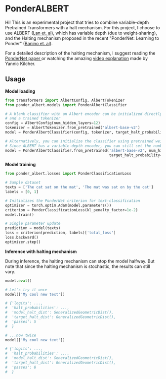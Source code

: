 # PonderALBERT

Hi! This is an experimental project that tries to combine variable-depth Pretrained Transformers with a halt mechanism.
For this project, I choose to use ALBERT ([Lan et. al](https://arxiv.org/abs/1909.11942)), which has variable depth (due to weight-sharing), and the Halting mechanism proposed in the recent "PonderNet: Learning to Ponder" ([Banino et. al](https://arxiv.org/abs/2107.05407)).

For a detailed description of the halting mechanism, I suggest reading the [PonderNet paper ](https://arxiv.org/abs/2107.05407) or watching the amazing [video explanation](https://www.youtube.com/watch?v=nQDZmf2Yb9k) made by Yannic Kilcher.

## Usage

**Model loading**

```python
from transformers import AlbertConfig, AlbertTokenizer
from ponder_albert.models import PonderAlbertClassifier

# A blank classifier with an Albert encoder can be initialized directly using an AlbertConfig object
# and a trained tokenizer
config = AlbertConfig(num_hidden_layers=12)
tokenizer = AlbertTokenizer.from_pretrained('albert-base-v2')
model = PonderAlbertClassifier(config, tokenizer, target_halt_probability=0.2)

# Alternatively, you can initialize the classifier using pretrained weights from the HF model database.
# Since ALBERT has a variable-depth encoder, you can still set the number of layers used as you want
model = PonderAlbertClassifier.from_pretrained('albert-base-v2', num_hidden_layers=43,
                                               target_halt_probability=0.2)

```

**Model training**

```python
from ponder_albert.losses import PonderClassificationLoss

# Sample dataset
texts = ['The cat sat on the mat', 'The mat was sat on by the cat']
labels = [0, 1]

# Initializes the PonderNet criterion for text-classification
optimizer = torch.optim.Adam(model.parameters())
criterion = PonderClassificationLoss(kl_penalty_factor=1e-2)
model.train()

# Single parameter update
prediction = model(texts)
loss = criterion(prediction, labels)['total_loss']
loss.backward()
optimizer.step()
```

**Inference with halting mechanism**

During inference, the halting mechanism can stop the model halfway. But note that since the halting
mechanism is stochastic, the results can still vary.

```python
model.eval()

# Let's try it once
model(['My cool new text'])

# {'logits': ...,
#  'halt_probabilities': ...,
#  'model_halt_dist': GeneralizedGeometricDist(),
#  'target_halt_dist': GeneralizedGeometricDist(),
#  'passes': 5
#  }

# ...now twice
model(['My cool new text'])

# {'logits': ...,
#  'halt_probabilities': ...,
#  'model_halt_dist': GeneralizedGeometricDist(),
#  'target_halt_dist': GeneralizedGeometricDist(),
#  'passes': 8
#  }
```

